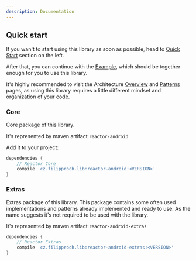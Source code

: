 ```yaml
---
description: Documentation
---
```


## Quick start

If you wan't to start using this library as soon as possible, head to [Quick Start](/docs/library/quick-start.html) section
 on the left.
 
After that, you can continue with the [Example](/docs/library/example.html), which should be together
 enough for you to use this library.

<p class="note">
It's highly recommended to visit the Architecture <a href="/docs/architecture/overview.html">Overview</a>
 and <a href="/docs/architecture/patterns.html">Patterns</a> pages, as using this library requires
 a little different mindset and organization of your code.
</p>

### Core

Core package of this library.
 
It's represented by maven artifact `reactor-android` 

Add it to your project:
```groovy
dependencies {
    // Reactor Core
    compile 'cz.filipproch.lib:reactor-android:<VERSION>'
}
```

### Extras

Extras package of this library. This package contains some often used implementations and patterns 
already implemented and ready to use. As the name suggests it's not required to be used with the library.
 
It's represented by maven artifact `reactor-android-extras`

```groovy
dependencies {
    // Reactor Extras
    compile 'cz.filipproch.lib:reactor-android-extras:<VERSION>'
}
```